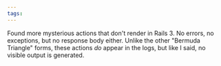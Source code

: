 ```yaml
---
tags: 
---
```


Found more mysterious actions that don't render in Rails 3. No errors, no exceptions, but no response body either. Unlike the other "Bermuda Triangle" forms, these actions *do* appear in the logs, but like I said, no visible output is generated.
